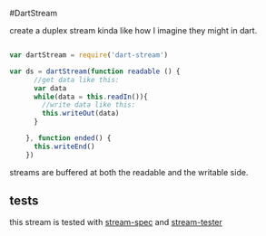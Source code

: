 #DartStream

create a duplex stream kinda like how I imagine they might in dart.

``` js

var dartStream = require('dart-stream')

var ds = dartStream(function readable () {
      //get data like this:
      var data
      while(data = this.readIn()){
        //write data like this:
        this.writeOut(data)
      } 

    }, function ended() {
      this.writeEnd()
    })

```

streams are buffered at both the readable and the writable side.


## tests
this stream is tested with [stream-spec](https://github.com/dominictarr/stream-spec) and [stream-tester](https://github.com/dominictarr/stream-tester)
